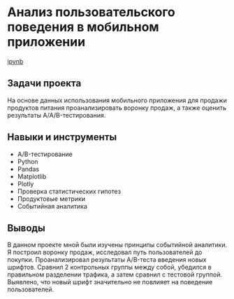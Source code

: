# Анализ пользовательского поведения в мобильном приложении

[ipynb](https://github.com/Tsimaf/Portfolio/blob/main/AB_test/8_abtest2_lukashevich.ipynb)

## Задачи проекта
На основе данных использования мобильного приложения для продажи продуктов питания проанализировать воронку продаж, а также оценить результаты A/A/B-тестирования.

## Навыки и инструменты
- A/B-тестирование
- Python
- Pandas
- Matplotlib
- Plotly
- Проверка статистических гипотез
- Продуктовые метрики
- Событийная аналитика

## Выводы
В данном проекте мной были изучены принципы событийной аналитики. Я построил воронку продаж, исследовал путь пользователей до покупки. Проанализировал результаты A/B-теста введения новых шрифтов. Сравнил 2 контрольных группы между собой, убедился в правильном разделении трафика, а затем сравнил с тестовой группой. Выявлено, что новый шрифт значительно не повлияет на поведение пользователей.
